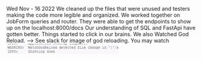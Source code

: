 Wed Nov - 16 2022
We cleaned up the files that were unused and testers making the code more legible and organized.
We worked together on JobForm queries and router. They were able to get the endpoints to show up on the localhost:8000/docs
Our understanding of SQL and FastApi have gotten better. Things started to click in our brains. 
We also Watched God Reload. --> See slack for image of god reloading. You may watch![Alt text](WatchGodReload.png)
